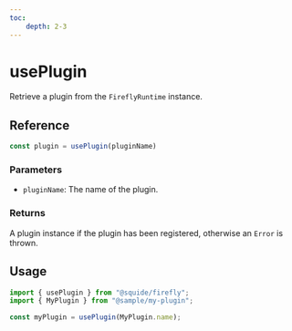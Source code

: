 ```yaml
---
toc:
    depth: 2-3
---
```


# usePlugin

Retrieve a plugin from the `FireflyRuntime` instance.

## Reference

```ts
const plugin = usePlugin(pluginName)
```

### Parameters

- `pluginName`: The name of the plugin.

### Returns

A plugin instance if the plugin has been registered, otherwise an `Error` is thrown.

## Usage

```ts
import { usePlugin } from "@squide/firefly";
import { MyPlugin } from "@sample/my-plugin";

const myPlugin = usePlugin(MyPlugin.name);
```
